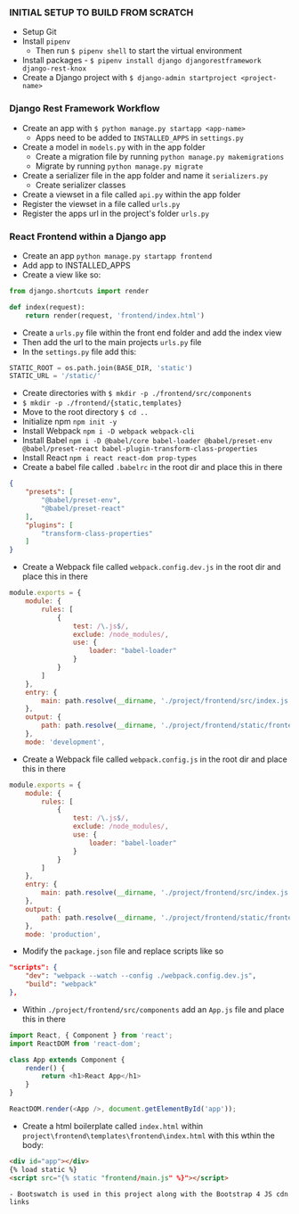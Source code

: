 ### INITIAL SETUP TO BUILD FROM SCRATCH
- Setup Git
- Install `pipenv`
    - Then run `$ pipenv shell` to start the virtual environment
- Install packages - `$ pipenv install django djangorestframework django-rest-knox`
- Create a Django project with `$ django-admin startproject <project-name>`

### Django Rest Framework Workflow
- Create an app with `$ python manage.py startapp <app-name>`
    - Apps need to be added to `INSTALLED_APPS` in `settings.py`
- Create a model in `models.py` with in the app folder
    - Create a migration file by running `python manage.py makemigrations`
    - Migrate by running `python manage.py migrate`
- Create a serializer file in the app folder and name it `serializers.py`
    - Create serializer classes
- Create a viewset in a file called `api.py` within the app folder
- Register the viewset in a file called `urls.py`
- Register the apps url in the project's folder `urls.py`

### React Frontend within a Django app
- Create an app `python manage.py startapp frontend`
- Add app to INSTALLED_APPS
- Create a view like so:
```python
from django.shortcuts import render

def index(request):
    return render(request, 'frontend/index.html')
```
- Create a `urls.py` file within the front end folder and add the index view
- Then add the url to the main projects `urls.py` file
- In the `settings.py` file add this:
```python
STATIC_ROOT = os.path.join(BASE_DIR, 'static')
STATIC_URL = '/static/'
```
- Create directories with `$ mkdir -p ./frontend/src/components`
- `$ mkdir -p ./frontend/{static,templates}`
- Move to the root directory `$ cd ..`
- Initialize npm `npm init -y`
- Install Webpack `npm i -D webpack webpack-cli`
- Install Babel `npm i -D @babel/core babel-loader @babel/preset-env @babel/preset-react babel-plugin-transform-class-properties`
- Install React `npm i react react-dom prop-types`
- Create a babel file called `.babelrc` in the root dir and place this in there
```json
{
    "presets": [
        "@babel/preset-env",
        "@babel/preset-react"
    ],
    "plugins": [
        "transform-class-properties"
    ]
}
```
- Create a Webpack file called `webpack.config.dev.js` in the root dir and place this in there
```javascript
module.exports = {
    module: {
        rules: [
            {
                test: /\.js$/,
                exclude: /node_modules/,
                use: {
                    loader: "babel-loader"
                }
            }
        ]
    },
    entry: {
        main: path.resolve(__dirname, './project/frontend/src/index.js')
    },
    output: {
        path: path.resolve(__dirname, './project/frontend/static/frontend/main.js')
    },
    mode: 'development',
```
- Create a Webpack file called `webpack.config.js` in the root dir and place this in there
```javascript
module.exports = {
    module: {
        rules: [
            {
                test: /\.js$/,
                exclude: /node_modules/,
                use: {
                    loader: "babel-loader"
                }
            }
        ]
    },
    entry: {
        main: path.resolve(__dirname, './project/frontend/src/index.js')
    },
    output: {
        path: path.resolve(__dirname, './project/frontend/static/frontend/main.js')
    },
    mode: 'production',
```
- Modify the `package.json` file and replace scripts like so
```json
"scripts": {
    "dev": "webpack --watch --config ./webpack.config.dev.js",
    "build": "webpack"
},
```
- Within `./project/frontend/src/components` add an `App.js` file and place this in there
```javascript
import React, { Component } from 'react';
import ReactDOM from 'react-dom';

class App extends Component {
    render() {
        return <h1>React App</h1>
    }
}

ReactDOM.render(<App />, document.getElementById('app'));
```
- Create a html boilerplate called `index.html` within `project\frontend\templates\frontend\index.html` with this wthin the body:
```html
<div id="app"></div>
{% load static %}
<script src="{% static "frontend/main.js" %}"></script>
```
    - Bootswatch is used in this project along with the Bootstrap 4 JS cdn links
